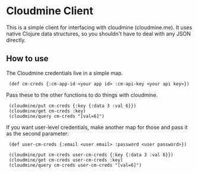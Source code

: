 # Cloudmine Client

This is a simple client for interfacing with cloudmine (cloudmine.me). It uses native Clojure data structures, so you shouldn't have to deal with any JSON directly.

## How to use

The Cloudmine credentials live in a simple map.

     (def cm-creds {:cm-app-id <your app id> :cm-api-key <your api key>})

Pass these to the other functions to do things with cloudmine.

     (cloudmine/put cm-creds {:key {:data 3 :val 6}})
     (cloudmine/get cm-creds :key)
     (cloudmine/query cm-creds "[val=6]")

If you want user-level credentials, make another map for those and pass it as the second parameter:

     (def user-cm-creds {:email <user email> :password <user password>})

     (cloudmine/put cm-creds user-cm-creds {:key {:data 3 :val 6}})
     (cloudmine/get cm-creds user-cm-creds :key)
     (cloudmine/query cm-creds user-cm-creds "[val=6]")
